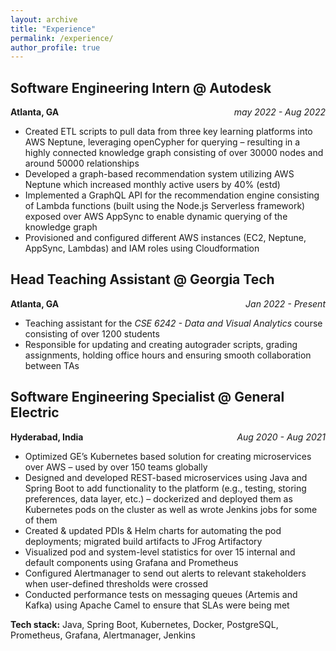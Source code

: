 ```yaml
---
layout: archive
title: "Experience"
permalink: /experience/
author_profile: true
---
```

## Software Engineering Intern @ Autodesk
<p style="text-align:left;">
    <b>Atlanta, GA</b>
    <span style="float:right;">
        <i>may 2022 - Aug 2022</i>
    </span>
</p>

- Created ETL scripts to pull data from three key learning platforms into AWS Neptune, leveraging openCypher for querying – resulting in a highly connected knowledge graph consisting of over 30000 nodes and around 50000 relationships
- Developed a graph-based recommendation system utilizing AWS Neptune which increased monthly active users by 40% (estd)
- Implemented a GraphQL API for the recommendation engine consisting of Lambda functions (built using the Node.js Serverless framework) exposed over AWS AppSync to enable dynamic querying of the knowledge graph
- Provisioned and configured different AWS instances (EC2, Neptune, AppSync, Lambdas) and IAM roles using Cloudformation


## Head Teaching Assistant @ Georgia Tech
<p style="text-align:left;">
    <b>Atlanta, GA</b>
    <span style="float:right;">
        <i>Jan 2022 - Present</i>
    </span>
</p>

- Teaching assistant for the _CSE 6242 - Data and Visual Analytics_ course consisting of over 1200 students 
- Responsible for updating and creating autograder scripts, grading assignments, holding office hours and ensuring smooth collaboration between TAs

## Software Engineering Specialist @ General Electric
<p style="text-align:left;">
    <b>Hyderabad, India</b>
    <span style="float:right;">
        <i>Aug 2020 - Aug 2021</i>
    </span>
</p>

- Optimized GE’s Kubernetes based solution for creating microservices over AWS – used by over 150 teams globally
- Designed and developed REST-based microservices using Java and Spring Boot to add functionality to the platform (e.g., 
testing, storing preferences, data layer, etc.) – dockerized and deployed them as Kubernetes pods on the cluster as well as wrote Jenkins jobs for some of them
- Created & updated PDIs & Helm charts for automating the pod deployments; migrated build artifacts to JFrog Artifactory
- Visualized pod and system-level statistics for over 15 internal and default components using Grafana and Prometheus
- Configured Alertmanager to send out alerts to relevant stakeholders when user-defined thresholds were crossed
- Conducted performance tests on messaging queues (Artemis and Kafka) using Apache Camel to ensure that SLAs were being met

**Tech stack:** Java, Spring Boot, Kubernetes, Docker, PostgreSQL, Prometheus, Grafana, Alertmanager, Jenkins